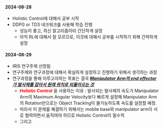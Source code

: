 #### 2024-08-28
- Holistic Control에 대해서 공부 시작
- DDPG or TD3 네크워크를 사용해 학습 진행
    - 성능이 좋고, 최신 알고리즘이라 간단하게 설정
    - 아직 RL에 대해서 잘 모르므로, 이것에 대해서 공부를 시작하기 위해 간략하게 설정

#### 2024-08-29
- IRIS 연구주제 선정됨
- 연구주제와 연구과정에 대해서 확실하게 설정하고 진행하기 위해서 생각하는 과정
- 연구과정을 통해 이루고자하는 목표는 결국 ***<U>Manipulator Arm의 end effector가 발사체를 잡아서 원래 위치로 되돌아오는 것</U>***
    - **<span style="color:red">Holistic Control</span>** 을 사용하는 이유 : 발사되는 발사체의 속도가 Manipulator Arm의 Maximum Angular Velocity보다 빠르게 설정해 Manipulator Arm의 Rotation만으로는 Object Tracking이 불가능하도록 속도를 설정할 예정.
    - 따라서 이 문제를 해결하기 위해서는 mobile base와 manipulator arm이 서로 협력하면서 움직여야 하므로 Holistic Control이 필수적
    - 그리고